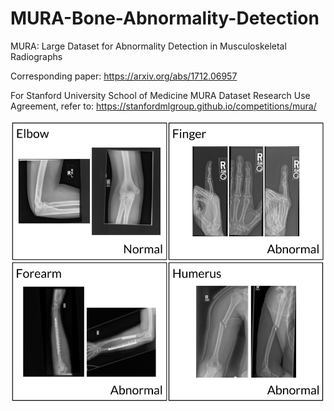 # MURA-Bone-Abnormality-Detection
MURA: Large Dataset for Abnormality Detection in Musculoskeletal Radiographs

Corresponding paper: https://arxiv.org/abs/1712.06957

For Stanford University School of Medicine MURA Dataset Research Use Agreement, refer to:
https://stanfordmlgroup.github.io/competitions/mura/


![alt text](https://github.com/ushashwat/MURA-Bone-Abnormality-Detection/blob/master/bone_images.png)
